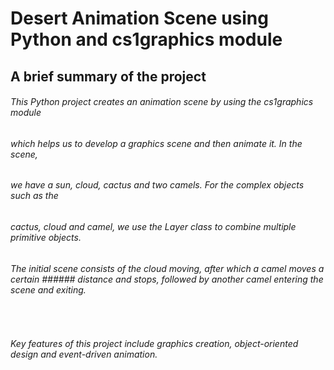 # Desert Animation Scene using Python and cs1graphics module

## A brief summary of the project

###### This Python project creates an animation scene by using the cs1graphics module
###### which helps us to develop a graphics scene and then animate it. In the scene,
###### we have a sun, cloud, cactus and two camels. For the complex objects such as the
###### cactus, cloud and camel, we use the Layer class to combine multiple primitive objects.
###### The initial scene consists of the cloud moving, after which a camel moves a certain ###### distance and stops, followed by another camel entering the scene and exiting.

&nbsp;  

###### Key features of this project include graphics creation, object-oriented design and event-driven animation.

